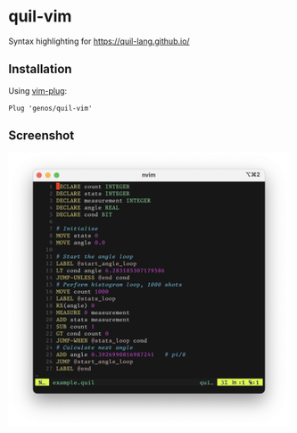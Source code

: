 # quil-vim
Syntax highlighting for https://quil-lang.github.io/

## Installation
Using [vim-plug](https://github.com/junegunn/vim-plug):

```vim
Plug 'genos/quil-vim'
```

## Screenshot

![Syntax highlighting demonstration](./example.png)
